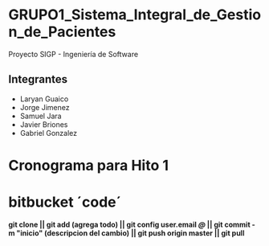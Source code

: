 # GRUPO1_Sistema_Integral_de_Gestion_de_Pacientes
Proyecto SIGP - Ingeniería de Software

## Integrantes 
- Laryan Guaico
- Jorge Jimenez
- Samuel Jara
- Javier Briones
- Gabriel Gonzalez

# Cronograma para Hito 1
# bitbucket ´code´
**git clone || git add (agrega todo) || git config user.email _@_ || git commit -m "inicio" (descripcion del cambio) || git push origin master || git pull**
